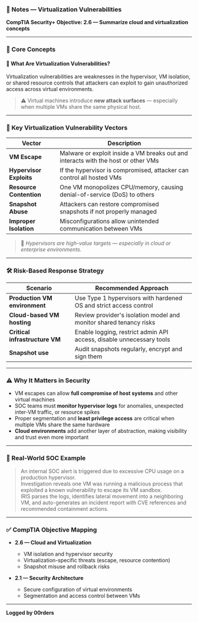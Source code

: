 ### 📘 Notes — Virtualization Vulnerabilities  
**CompTIA Security+ Objective: 2.6 — Summarize cloud and virtualization concepts**

---

### 🧠 Core Concepts

#### 🧱 What Are Virtualization Vulnerabilities?
Virtualization vulnerabilities are weaknesses in the hypervisor, VM isolation, or shared resource controls that attackers can exploit to gain unauthorized access across virtual environments.

> ⚠️ Virtual machines introduce **new attack surfaces** — especially when multiple VMs share the same physical host.

---

### 🧬 Key Virtualization Vulnerability Vectors

| Vector                    | Description |
|---------------------------|-------------|
| **VM Escape**             | Malware or exploit inside a VM breaks out and interacts with the host or other VMs |
| **Hypervisor Exploits**   | If the hypervisor is compromised, attacker can control all hosted VMs |
| **Resource Contention**   | One VM monopolizes CPU/memory, causing denial-of-service (DoS) to others |
| **Snapshot Abuse**        | Attackers can restore compromised snapshots if not properly managed |
| **Improper Isolation**    | Misconfigurations allow unintended communication between VMs |

> 🧠 *Hypervisors are high-value targets — especially in cloud or enterprise environments.*

---

### 🛠️ Risk-Based Response Strategy

| Scenario                          | Recommended Approach |
|-----------------------------------|-----------------------|
| **Production VM environment**     | Use Type 1 hypervisors with hardened OS and strict access control |
| **Cloud-based VM hosting**        | Review provider's isolation model and monitor shared tenancy risks |
| **Critical infrastructure VM**    | Enable logging, restrict admin API access, disable unnecessary tools |
| **Snapshot use**                  | Audit snapshots regularly, encrypt and sign them |

---

### ⚠️ Why It Matters in Security

- VM escapes can allow **full compromise of host systems** and other virtual machines  
- SOC teams must **monitor hypervisor logs** for anomalies, unexpected inter-VM traffic, or resource spikes  
- Proper segmentation and **least privilege access** are critical when multiple VMs share the same hardware  
- **Cloud environments** add another layer of abstraction, making visibility and trust even more important

---

### 💼 Real-World SOC Example

> An internal SOC alert is triggered due to excessive CPU usage on a production hypervisor.  
> Investigation reveals one VM was running a malicious process that exploited a known vulnerability to escape its VM sandbox.  
> IRIS parses the logs, identifies lateral movement into a neighboring VM, and auto-generates an incident report with CVE references and recommended containment actions.

---

### ✅ CompTIA Objective Mapping

- **2.6 — Cloud and Virtualization**
  - VM isolation and hypervisor security
  - Virtualization-specific threats (escape, resource contention)
  - Snapshot misuse and rollback risks

- **2.1 — Security Architecture**
  - Secure configuration of virtual environments
  - Segmentation and access control between VMs

---

**Logged by 00rders**
